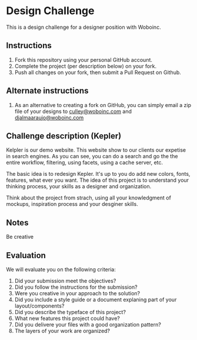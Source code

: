 Design Challenge
====================================

This is a design challenge for a designer position with Woboinc.

## Instructions
1. Fork this repository using your personal GitHub account.
2. Complete the project (per description below) on your fork.
3. Push all changes on your fork, then submit a Pull Request on Github.

## Alternate instructions
1. As an alternative to creating a fork on GitHub, you can simply email a zip file of your designs to [culley@woboinc.com](culley@woboinc.com) and [djalmaaraujo@woboinc.com](djalmaaraujo@woboinc.com)

## Challenge description (Kepler)
Kelpler is our demo website. This website show to our clients our expetise in search engines. As you can see, you can do a search and go the the entire workflow, filtering, using facets, using a cache server, etc.

The basic idea is to redesign Kepler. It's up to you do add new colors, fonts, features, what ever you want. The idea of this project is to understand your thinking process, your skills as a designer and organization.

Think about the project from strach, using all your knowledgment of mockups, inspiration process and your desginer skills.

## Notes
Be creative

## Evaluation
We will evaluate you on the following criteria:

1. Did your submission meet the objectives?
2. Did you follow the instructions for the submission?
3. Were you creative in your approach to the solution?
4. Did you include a style guide or a document explaning part of your layout/components?
5. Did you describe the typeface of this project?
6. What new features this project could have?
7. Did you delivere your files with a good organization pattern?
8. The layers of your work are organized? 

